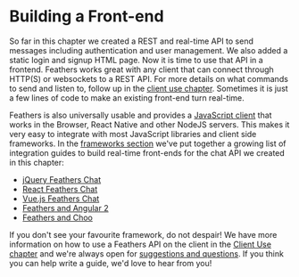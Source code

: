 # Building a Front-end

So far in this chapter we created a REST and real-time API to send messages including authentication and user management. We also added a static login and signup HTML page. Now it is time to use that API in a frontend. Feathers works great with any client that can connect through HTTP(S) or websockets to a REST API. For more details on what commands to send and listen to, follow up in the [client use chapter](../clients/readme.md). Sometimes it is just a few lines of code to make an existing front-end turn real-time.

Feathers is also universally usable and provides a [JavaScript client](../clients/feathers.md) that works in the Browser, React Native and other NodeJS servers. This makes it very easy to integrate with most JavaScript libraries and client side frameworks. In the [frameworks section](../frameworks/readme.md) we've put together a growing list of integration guides to build real-time front-ends for the chat API we created in this chapter:

- [jQuery Feathers Chat](../frameworks/jquery.md)
- [React Feathers Chat](../frameworks/react.md)
- [Vue.js Feathers Chat](../frameworks/vuejs.md)
- [Feathers and Angular 2](../frameworks/angular2.md)
- [Feathers and Choo](../frameworks/choo.md)

If you don't see your favourite framework, do not despair! We have more information on how to use a Feathers API on the client in the [Client Use chapter](../clients/readme.md) and we're always open for [suggestions and questions](../help/readme.md). If you think you can help write a guide, we'd love to hear from you!

